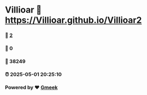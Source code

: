 # Villioar :link: https://Villioar.github.io/Villioar2 
### :page_facing_up: [2](https://Villioar.github.io/Villioar2/tag.html) 
### :speech_balloon: 0 
### :hibiscus: 38249 
### :alarm_clock: 2025-05-01 20:25:10 
### Powered by :heart: [Gmeek](https://github.com/Meekdai/Gmeek)

